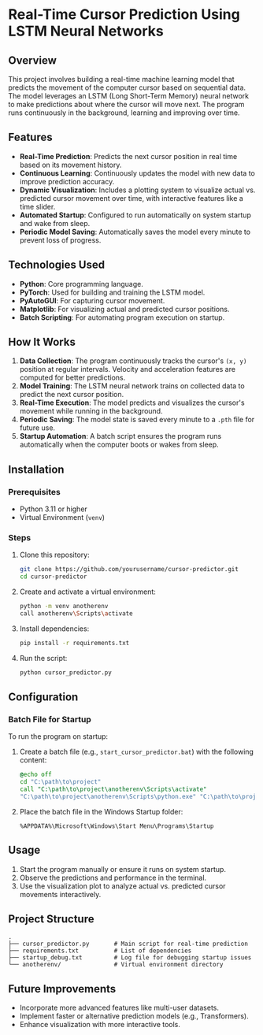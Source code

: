 # Real-Time Cursor Prediction Using LSTM Neural Networks

## Overview
This project involves building a real-time machine learning model that predicts the movement of the computer cursor based on sequential data. The model leverages an LSTM (Long Short-Term Memory) neural network to make predictions about where the cursor will move next. The program runs continuously in the background, learning and improving over time.

## Features
- **Real-Time Prediction**: Predicts the next cursor position in real time based on its movement history.
- **Continuous Learning**: Continuously updates the model with new data to improve prediction accuracy.
- **Dynamic Visualization**: Includes a plotting system to visualize actual vs. predicted cursor movement over time, with interactive features like a time slider.
- **Automated Startup**: Configured to run automatically on system startup and wake from sleep.
- **Periodic Model Saving**: Automatically saves the model every minute to prevent loss of progress.

## Technologies Used
- **Python**: Core programming language.
- **PyTorch**: Used for building and training the LSTM model.
- **PyAutoGUI**: For capturing cursor movement.
- **Matplotlib**: For visualizing actual and predicted cursor positions.
- **Batch Scripting**: For automating program execution on startup.

## How It Works
1. **Data Collection**: The program continuously tracks the cursor's `(x, y)` position at regular intervals. Velocity and acceleration features are computed for better predictions.
2. **Model Training**: The LSTM neural network trains on collected data to predict the next cursor position.
3. **Real-Time Execution**: The model predicts and visualizes the cursor's movement while running in the background.
4. **Periodic Saving**: The model state is saved every minute to a `.pth` file for future use.
5. **Startup Automation**: A batch script ensures the program runs automatically when the computer boots or wakes from sleep.

## Installation
### Prerequisites
- Python 3.11 or higher
- Virtual Environment (`venv`)

### Steps
1. Clone this repository:
   ```bash
   git clone https://github.com/yourusername/cursor-predictor.git
   cd cursor-predictor
   ```
2. Create and activate a virtual environment:
   ```bash
   python -m venv anotherenv
   call anotherenv\Scripts\activate
   ```
3. Install dependencies:
   ```bash
   pip install -r requirements.txt
   ```
4. Run the script:
   ```bash
   python cursor_predictor.py
   ```

## Configuration
### Batch File for Startup
To run the program on startup:
1. Create a batch file (e.g., `start_cursor_predictor.bat`) with the following content:
   ```bat
   @echo off
   cd "C:\path\to\project"
   call "C:\path\to\project\anotherenv\Scripts\activate"
   "C:\path\to\project\anotherenv\Scripts\python.exe" "C:\path\to\project\cursor_predictor.py"
   ```
2. Place the batch file in the Windows Startup folder:
   ```
   %APPDATA%\Microsoft\Windows\Start Menu\Programs\Startup
   ```

## Usage
1. Start the program manually or ensure it runs on system startup.
2. Observe the predictions and performance in the terminal.
3. Use the visualization plot to analyze actual vs. predicted cursor movements interactively.

## Project Structure
```
.
├── cursor_predictor.py       # Main script for real-time prediction
├── requirements.txt          # List of dependencies
├── startup_debug.txt         # Log file for debugging startup issues
└── anotherenv/               # Virtual environment directory
```

## Future Improvements
- Incorporate more advanced features like multi-user datasets.
- Implement faster or alternative prediction models (e.g., Transformers).
- Enhance visualization with more interactive tools.
